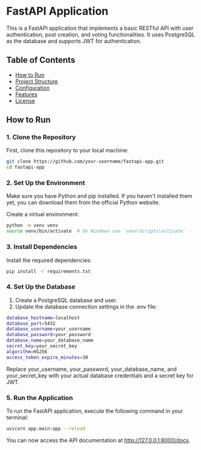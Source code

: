 # FastAPI Application

This is a FastAPI application that implements a basic RESTful API with user authentication, post creation, and voting functionalities. It uses PostgreSQL as the database and supports JWT for authentication.

## Table of Contents

- [How to Run](#how-to-run)
- [Project Structure](#project-structure)
- [Configuration](#configuration)
- [Features](#features)
- [License](#license)

## How to Run

### 1. Clone the Repository

First, clone this repository to your local machine:

```bash
git clone https://github.com/your-username/fastapi-app.git
cd fastapi-app
```

### 2. Set Up the Environment
Make sure you have Python and pip installed. If you haven't installed them yet, you can download them from the official Python website.

Create a virtual environment:

```bash
python -m venv venv
source venv/bin/activate  # On Windows use `venv\Scripts\activate`
```

### 3. Install Dependencies
Install the required dependencies:

```bash
pip install -r requirements.txt
```

### 4. Set Up the Database
1. Create a PostgreSQL database and user.
2. Update the database connection settings in the .env file:
```bash
database_hostname=localhost
database_port=5432
database_username=your_username
database_password=your_password
database_name=your_database_name
secret_key=your_secret_key
algorithm=HS256
access_token_expire_minutes=30
```
Replace your_username, your_password, your_database_name, and your_secret_key with your actual database credentials and a secret key for JWT.

### 5. Run the Application
To run the FastAPI application, execute the following command in your terminal:

```bash
uvicorn app.main:app --reload
```
You can now access the API documentation at http://127.0.0.1:8000/docs.
